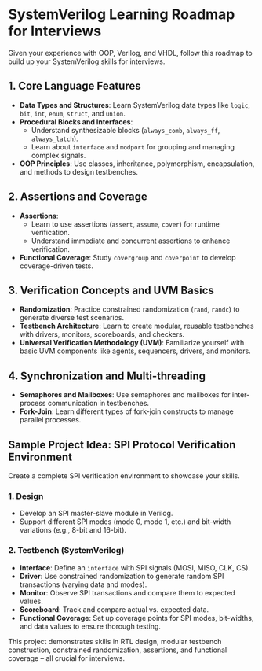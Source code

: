 # SystemVerilog Learning Roadmap for Interviews

Given your experience with OOP, Verilog, and VHDL, follow this roadmap to build up your SystemVerilog skills for interviews.

## 1. Core Language Features
   - **Data Types and Structures**: Learn SystemVerilog data types like `logic`, `bit`, `int`, `enum`, `struct`, and `union`.
   - **Procedural Blocks and Interfaces**:
     - Understand synthesizable blocks (`always_comb`, `always_ff`, `always_latch`).
     - Learn about `interface` and `modport` for grouping and managing complex signals.
   - **OOP Principles**: Use classes, inheritance, polymorphism, encapsulation, and methods to design testbenches.[]()

## 2. Assertions and Coverage
   - **Assertions**:
     - Learn to use assertions (`assert`, `assume`, `cover`) for runtime verification.
     - Understand immediate and concurrent assertions to enhance verification.
   - **Functional Coverage**: Study `covergroup` and `coverpoint` to develop coverage-driven tests.

## 3. Verification Concepts and UVM Basics
   - **Randomization**: Practice constrained randomization (`rand`, `randc`) to generate diverse test scenarios.
   - **Testbench Architecture**: Learn to create modular, reusable testbenches with drivers, monitors, scoreboards, and checkers.
   - **Universal Verification Methodology (UVM)**: Familiarize yourself with basic UVM components like agents, sequencers, drivers, and monitors.

## 4. Synchronization and Multi-threading
   - **Semaphores and Mailboxes**: Use semaphores and mailboxes for inter-process communication in testbenches.
   - **Fork-Join**: Learn different types of fork-join constructs to manage parallel processes.

## Sample Project Idea: SPI Protocol Verification Environment

Create a complete SPI verification environment to showcase your skills.

### 1. Design
   - Develop an SPI master-slave module in Verilog.
   - Support different SPI modes (mode 0, mode 1, etc.) and bit-width variations (e.g., 8-bit and 16-bit).

### 2. Testbench (SystemVerilog)
   - **Interface**: Define an `interface` with SPI signals (MOSI, MISO, CLK, CS).
   - **Driver**: Use constrained randomization to generate random SPI transactions (varying data and modes).
   - **Monitor**: Observe SPI transactions and compare them to expected values.
   - **Scoreboard**: Track and compare actual vs. expected data.
   - **Functional Coverage**: Set up coverage points for SPI modes, bit-widths, and data values to ensure thorough testing.

This project demonstrates skills in RTL design, modular testbench construction, constrained randomization, assertions, and functional coverage – all crucial for interviews.
